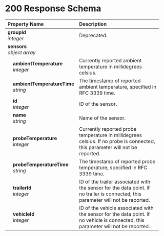 # 200 Response Schema
| Property Name | Description |
| :------------ | :---------- |
| **groupId**<br/>_integer_ | Deprecated. |
| **sensors**<br/>_object array_ |  |
| **&nbsp;&nbsp;&nbsp;&nbsp;ambientTemperature**<br/>_&nbsp;&nbsp;&nbsp;&nbsp;integer_ | Currently reported ambient temperature in millidegrees celsius. |
| **&nbsp;&nbsp;&nbsp;&nbsp;ambientTemperatureTime**<br/>_&nbsp;&nbsp;&nbsp;&nbsp;string_ | The timestamp of reported ambient temperature, specified in RFC 3339 time. |
| **&nbsp;&nbsp;&nbsp;&nbsp;id**<br/>_&nbsp;&nbsp;&nbsp;&nbsp;integer_ | ID of the sensor. |
| **&nbsp;&nbsp;&nbsp;&nbsp;name**<br/>_&nbsp;&nbsp;&nbsp;&nbsp;string_ | Name of the sensor. |
| **&nbsp;&nbsp;&nbsp;&nbsp;probeTemperature**<br/>_&nbsp;&nbsp;&nbsp;&nbsp;integer_ | Currently reported probe temperature in millidegrees celsius. If no probe is connected, this parameter will not be reported. |
| **&nbsp;&nbsp;&nbsp;&nbsp;probeTemperatureTime**<br/>_&nbsp;&nbsp;&nbsp;&nbsp;string_ | The timestamp of reported probe temperature, specified in RFC 3339 time. |
| **&nbsp;&nbsp;&nbsp;&nbsp;trailerId**<br/>_&nbsp;&nbsp;&nbsp;&nbsp;integer_ | ID of the trailer associated with the sensor for the data point. If no trailer is connected, this parameter will not be reported. |
| **&nbsp;&nbsp;&nbsp;&nbsp;vehicleId**<br/>_&nbsp;&nbsp;&nbsp;&nbsp;integer_ | ID of the vehicle associated with the sensor for the data point. If no vehicle is connected, this parameter will not be reported. |
